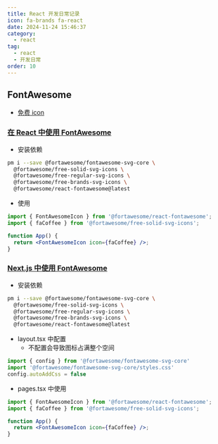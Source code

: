 ```yaml
---
title: React 开发日常记录
icon: fa-brands fa-react
date: 2024-11-24 15:46:37
category:
  - react
tag:
  - react
  - 开发日常
order: 10
---
```


## FontAwesome
- [免费 icon](https://fontawesome.com/search?o=r&m=free)

### [在 React 中使用 FontAwesome](https://docs.fontawesome.com/web/use-with/react)
- 安装依赖
```bash
pm i --save @fortawesome/fontawesome-svg-core \
  @fortawesome/free-solid-svg-icons \
  @fortawesome/free-regular-svg-icons \
  @fortawesome/free-brands-svg-icons \
  @fortawesome/react-fontawesome@latest
```
- 使用
```jsx
import { FontAwesomeIcon } from '@fortawesome/react-fontawesome';
import { faCoffee } from '@fortawesome/free-solid-svg-icons';

function App() {
  return <FontAwesomeIcon icon={faCoffee} />;
}
```

### [Next.js 中使用 FontAwesome](https://docs.fontawesome.com/web/use-with/react/use-with#nextjs)
- 安装依赖
```bash
pm i --save @fortawesome/fontawesome-svg-core \
  @fortawesome/free-solid-svg-icons \
  @fortawesome/free-regular-svg-icons \
  @fortawesome/free-brands-svg-icons \
  @fortawesome/react-fontawesome@latest
```
- layout.tsx 中配置
  - 不配置会导致图标占满整个空间
```jsx
import { config } from '@fortawesome/fontawesome-svg-core'
import '@fortawesome/fontawesome-svg-core/styles.css'
config.autoAddCss = false
```
- pages.tsx 中使用
```jsx
import { FontAwesomeIcon } from '@fortawesome/react-fontawesome';
import { faCoffee } from '@fortawesome/free-solid-svg-icons';

function App() {
  return <FontAwesomeIcon icon={faCoffee} />;
}
```
